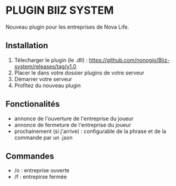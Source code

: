 

# PLUGIN BIIZ SYSTEM

Nouveau plugin pour les entreprises de Nova Life.

## Installation
1. Télecharger le plugin (le .dll) : https://github.com/nonogio/Biiz-system/releases/tag/v1.0
2. Placer le dans votre dossier plugins de votre serveur
3. Démarrer votre serveur
4. Profitez du nouveau plugin

## Fonctionalités

- annonce de l'ouverture de l'entreprise du joueur
- annonce de fermeture de l'entreprise du joueur
- prochainement (si j'arrive) : configurable de la phrase et de la commande par un .json
  
## Commandes

- /o : entreprise ouverte
- /f : entrepirse fermée
